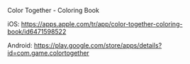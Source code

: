 Color Together - Coloring Book

iOS: https://apps.apple.com/tr/app/color-together-coloring-book/id6471598522

Android: https://play.google.com/store/apps/details?id=com.game.colortogether
